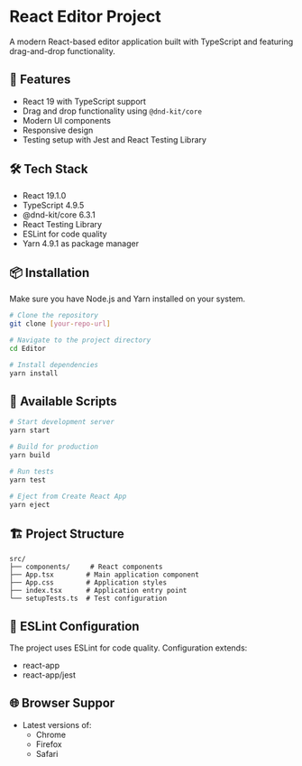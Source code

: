 # React Editor Project

A modern React-based editor application built with TypeScript and featuring drag-and-drop functionality.

## 🚀 Features

- React 19 with TypeScript support
- Drag and drop functionality using `@dnd-kit/core`
- Modern UI components
- Responsive design
- Testing setup with Jest and React Testing Library

## 🛠️ Tech Stack

- React 19.1.0
- TypeScript 4.9.5
- @dnd-kit/core 6.3.1
- React Testing Library
- ESLint for code quality
- Yarn 4.9.1 as package manager

## 📦 Installation

Make sure you have Node.js and Yarn installed on your system.

```bash
# Clone the repository
git clone [your-repo-url]

# Navigate to the project directory
cd Editor

# Install dependencies
yarn install
```

## 🚀 Available Scripts

```bash
# Start development server
yarn start

# Build for production
yarn build

# Run tests
yarn test

# Eject from Create React App
yarn eject
```

## 🏗️ Project Structure

```
src/
├── components/     # React components
├── App.tsx        # Main application component
├── App.css        # Application styles
├── index.tsx      # Application entry point
└── setupTests.ts  # Test configuration
```

## 📝 ESLint Configuration

The project uses ESLint for code quality. Configuration extends:
- react-app
- react-app/jest

## 🌐 Browser Suppor
- Latest versions of:
  - Chrome
  - Firefox
  - Safari
